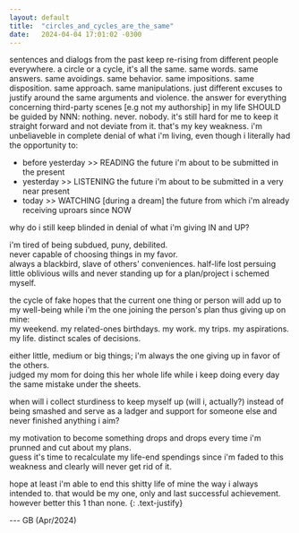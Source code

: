 ```yaml
---
layout: default
title:  "circles_and_cycles_are_the_same"
date:   2024-04-04 17:01:02 -0300
---
```


sentences and dialogs from the past keep re-rising from different people everywhere.
a circle or a cycle, it's all the same. same words. same answers. same avoidings. same behavior. same impositions. same disposition. same approach. same manipulations. just different excuses to justify around the same arguments and violence.
the answer for everything concerning third-party scenes [e.g not my authorship] in my life SHOULD be guided by NNN: nothing. never. nobody.
it's still hard for me to keep it straight forward and not deviate from it. that's my key weakness.
i'm unbeliaveble in complete denial of what i'm living, even though i literally had the opportunity to:
- before yesterday >> READING the future i'm about to be submitted in the present  
- yesterday >> LISTENING the future i'm about to be submitted in a very near present  
- today >> WATCHING  [during a dream] the future from which i'm already receiving uproars since NOW
   
why do i still keep blinded in denial of what i'm giving IN and UP?  
   
i'm tired of being subdued, puny, debilited.  
never capable of choosing things in my favor.  
always a blackbird, slave of others' conveniences. 
half-life lost persuing little oblivious wills and never standing up for a plan/project i schemed myself.
  
the cycle of fake hopes that the current one thing or person will add up to my well-being while i'm the one joining the person's plan thus giving up on mine:  
my weekend. 
my related-ones birthdays. 
my work.
my trips. 
my aspirations.
my life. 
distinct scales of decisions.

either little, medium or big things; i'm always the one giving up in favor of the others.  
judged my mom for doing this her whole life while i keep doing every day the same mistake under the sheets. 
  
when will i collect sturdiness to keep myself up (will i, actually?) instead of being smashed and serve as a ladger and support for someone else and never finished anything i aim? 

my motivation to become something drops and drops every time i'm prunned and cut about my plans.  
guess it's time to recalculate my life-end spendings since i'm faded to this weakness and clearly will never get rid of it. 
  
hope at least i'm able to end this shitty life of mine the way i always intended to. that would be my one, only and last successful achievement.  
however better this 1 than none. 
{: .text-justify}  
  
--- GB (Apr/2024)
